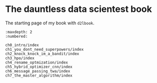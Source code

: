 # The dauntless data scientest book

The starting page of my book with `d2lbook`.


```toc
:maxdepth: 2
:numbered:

ch0_intro/index
ch1_you_dont_need_superpowers/index
ch2_knock_knock_im_a_bandit/index
ch3_hpo/index
ch4_rename_optmization/index
ch5_hybrid_optimizer_cnn/index
ch6_message_passing_twa/index
ch7_the_master_algorithm/index
```
